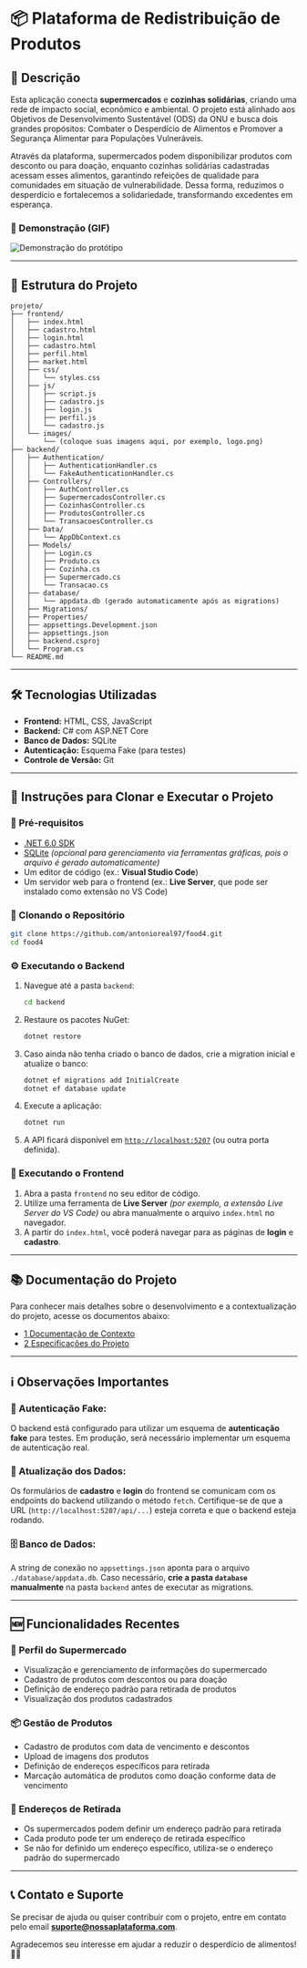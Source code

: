 # 📦 Plataforma de Redistribuição de Produtos

## 📜 Descrição
Esta aplicação conecta **supermercados** e **cozinhas solidárias**, criando uma rede de impacto social, econômico e ambiental. O projeto está alinhado aos Objetivos de Desenvolvimento Sustentável (ODS) da ONU e busca dois grandes propósitos: Combater o Desperdício de Alimentos e Promover a Segurança Alimentar para Populações Vulneráveis.

Através da plataforma, supermercados podem disponibilizar produtos com desconto ou para doação, enquanto cozinhas solidárias cadastradas acessam esses alimentos, garantindo refeições de qualidade para comunidades em situação de vulnerabilidade. Dessa forma, reduzimos o desperdício e fortalecemos a solidariedade, transformando excedentes em esperança.

### 🎥 Demonstração (GIF)
![Demonstração do protótipo](frontend/img/prototipo.gif)

---

## 📂 Estrutura do Projeto
```plaintext
projeto/
├── frontend/
│   ├── index.html
│   ├── cadastro.html
│   ├── login.html
│   ├── cadastro.html
│   ├── perfil.html
│   ├── market.html
│   ├── css/
│   │   └── styles.css
│   ├── js/
│   │   ├── script.js
│   │   ├── cadastro.js
│   │   ├── login.js
│   │   ├── perfil.js
│   │   └── cadastro.js
│   └── images/
│       └── (coloque suas imagens aqui, por exemplo, logo.png)
├── backend/
│   ├── Authentication/
│   │   ├── AuthenticationHandler.cs
│   │   └── FakeAuthenticationHandler.cs
│   ├── Controllers/
│   │   ├── AuthController.cs
│   │   ├── SupermercadosController.cs
│   │   ├── CozinhasController.cs
│   │   ├── ProdutosController.cs
│   │   └── TransacoesController.cs
│   ├── Data/
│   │   └── AppDbContext.cs
│   ├── Models/
│   │   ├── Login.cs
│   │   ├── Produto.cs
│   │   ├── Cozinha.cs
│   │   ├── Supermercado.cs
│   │   └── Transacao.cs
│   ├── database/
│   │   └── appdata.db (gerado automaticamente após as migrations)
│   ├── Migrations/
│   ├── Properties/
│   ├── appsettings.Development.json
│   ├── appsettings.json
│   ├── backend.csproj
│   └── Program.cs
└── README.md
```

---

## 🛠️ Tecnologias Utilizadas
- **Frontend:** HTML, CSS, JavaScript
- **Backend:** C# com ASP.NET Core
- **Banco de Dados:** SQLite
- **Autenticação:** Esquema Fake (para testes)
- **Controle de Versão:** Git

---

## 🚀 Instruções para Clonar e Executar o Projeto

### 📌 Pré-requisitos
- [.NET 6.0 SDK](https://dotnet.microsoft.com/download)
- [SQLite](https://www.sqlite.org/download.html) *(opcional para gerenciamento via ferramentas gráficas, pois o arquivo é gerado automaticamente)*
- Um editor de código (ex.: **Visual Studio Code**)
- Um servidor web para o frontend (ex.: **Live Server**, que pode ser instalado como extensão no VS Code)

### 🔹 Clonando o Repositório
```bash
git clone https://github.com/antonioreal97/food4.git
cd food4
```

### ⚙️ Executando o Backend
1. Navegue até a pasta `backend`:
   ```bash
   cd backend
   ```
2. Restaure os pacotes NuGet:
   ```bash
   dotnet restore
   ```
3. Caso ainda não tenha criado o banco de dados, crie a migration inicial e atualize o banco:
   ```bash
   dotnet ef migrations add InitialCreate
   dotnet ef database update
   ```
4. Execute a aplicação:
   ```bash
   dotnet run
   ```
5. A API ficará disponível em [`http://localhost:5207`](http://localhost:5207) (ou outra porta definida). 
### 🎨 Executando o Frontend
1. Abra a pasta `frontend` no seu editor de código.
2. Utilize uma ferramenta de **Live Server** *(por exemplo, a extensão Live Server do VS Code)* ou abra manualmente o arquivo `index.html` no navegador.
3. A partir do `index.html`, você poderá navegar para as páginas de **login** e **cadastro**.

---
## 📚 Documentação do Projeto

Para conhecer mais detalhes sobre o desenvolvimento e a contextualização do projeto, acesse os documentos abaixo:

- [1 Documentação de Contexto](docs/1Documentacao_de_Contexto.md)
- [2 Especificações do Projeto](docs/2Especificacoes_do_Projeto.md)

---

## ℹ️ Observações Importantes
### 🔐 Autenticação Fake:
O backend está configurado para utilizar um esquema de **autenticação fake** para testes. Em produção, será necessário implementar um esquema de autenticação real.

### 🔄 Atualização dos Dados:
Os formulários de **cadastro** e **login** do frontend se comunicam com os endpoints do backend utilizando o método `fetch`. Certifique-se de que a URL (`http://localhost:5207/api/...`) esteja correta e que o backend esteja rodando.

### 🗄️ Banco de Dados:
A string de conexão no `appsettings.json` aponta para o arquivo `./database/appdata.db`. Caso necessário, **crie a pasta `database` manualmente** na pasta `backend` antes de executar as migrations.

---

## 🆕 Funcionalidades Recentes

### 🏬 Perfil do Supermercado
- Visualização e gerenciamento de informações do supermercado
- Cadastro de produtos com descontos ou para doação
- Definição de endereço padrão para retirada de produtos
- Visualização dos produtos cadastrados

### 📦 Gestão de Produtos
- Cadastro de produtos com data de vencimento e descontos
- Upload de imagens dos produtos
- Definição de endereços específicos para retirada
- Marcação automática de produtos como doação conforme data de vencimento

### 🚚 Endereços de Retirada
- Os supermercados podem definir um endereço padrão para retirada
- Cada produto pode ter um endereço de retirada específico
- Se não for definido um endereço específico, utiliza-se o endereço padrão do supermercado

---

## 📞 Contato e Suporte
Se precisar de ajuda ou quiser contribuir com o projeto, entre em contato pelo email **suporte@nossaplataforma.com**. 

Agradecemos seu interesse em ajudar a reduzir o desperdício de alimentos! 🌱🥗
